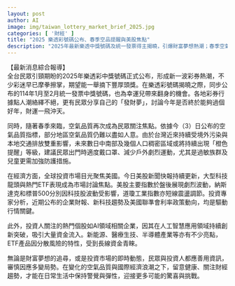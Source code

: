 ```yaml
---
layout: post
author: AI
image: img/taiwan_lottery_market_brief_2025.jpg
categories: [ '財經' ]
title: "2025 樂透彩號碼公布、春季空品提醒與美股焦點"
description: "2025年最新樂透中獎號碼及統一發票得主揭曉，引爆財富夢想熱潮；春季空氣品質報告揭示部分地區持續「橙色提醒」，民眾需留意健康防護；美股科技、ETF波動擾動全球投資行情，盤點熱門AI及半導體標的走勢，帶來最新經濟動態。"
---
```

【最新消息綜合報導】  
全台民眾引頸期盼的2025年樂透彩中獎號碼正式公布，形成新一波彩券熱潮，不少彩迷早已摩拳擦掌，期望能一舉摘下豐厚頭獎。在樂透彩號碼揭曉之際，同步公布的114年1月至2月統一發票中獎號碼，也為幸運兒帶來翻身的機會。各地彩券行據點人潮絡繹不絕，更有民眾分享自己的「發財夢」，討論今年是否終於能夠過個好年，財運一飛沖天。

同時，隨著春季來臨，空氣品質再次成為民眾關注焦點。依據今（3）日公布的空氣品質指標，部分地區空氣品質仍難以盡如人意。由於台灣近來持續受境外污染與本地交通排放雙重影響，未來數日中南部及幾個人口稠密區域或將持續出現「橙色提醒」等級，建議民眾出門時適度戴口罩、減少戶外劇烈運動，尤其是過敏族群及兒童更需加強防護措施。

在經濟方面，全球投資市場目光聚焦美國。今日美股新聞快報持續更新，大型科技龍頭與熱門ETF表現成為市場討論焦點。美股主要指數於盤後展現劇烈波動，納斯達克和標普500分別因科技股波動受影響，道瓊工業指數亦短線震盪調節。投資專家分析，近期公布的企業財報、新科技趨勢及美國聯準會利率政策動向，均是驅動行情關鍵。

此外，投資人關注的熱門個股如AI領域相關企業，因其在人工智慧應用領域持續創新突破，吸引大量資金流入。新能源、醫療生技、半導體產業等亦有不少亮點，ETF產品因分散風險的特性，受到長線資金青睞。

無論是財富夢想的追尋，或是投資市場的即時動態，民眾與投資人都應善用資訊，審慎因應多變局勢。在變化的空氣品質與國際經濟浪潮之下，留意健康、關注財經趨勢，才能在日常生活中保持警覺與彈性，迎接更多可能的驚喜與挑戰。